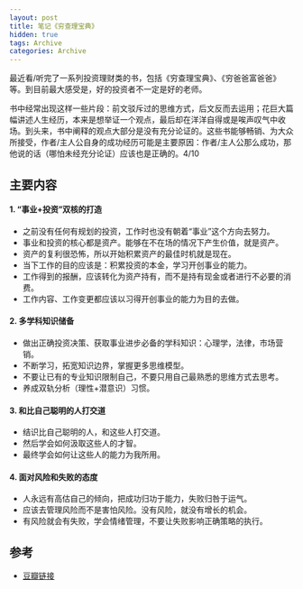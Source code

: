 ```yaml
---
layout: post
title: 笔记《穷查理宝典》
hidden: true
tags: Archive
categories: Archive
---
```


最近看/听完了一系列投资理财类的书，包括《穷查理宝典》、《穷爸爸富爸爸》等。到目前最大感受是，好的投资者不一定是好的老师。

书中经常出现这样一些片段：前文驳斥过的思维方式，后文反而去运用；花巨大篇幅讲述人生经历，本来是想举证一个观点，最后却在洋洋自得或是唉声叹气中收场。到头来，书中阐释的观点大部分是没有充分论证的。这些书能够畅销、为大众所接受，作者/主人公自身的成功经历可能是主要原因：作者/主人公那么成功，那他说的话（哪怕未经充分论证）应该也是正确的。4/10

## 主要内容

#### 1. “事业+投资”双核的打造

- 之前没有任何有规划的投资，工作时也没有朝着“事业”这个方向去努力。
- 事业和投资的核心都是资产。能够在不在场的情况下产生价值，就是资产。
- 资产的复利很恐怖，所以开始积累资产的最佳时机就是现在。
- 当下工作的目的应该是：积累投资的本金，学习开创事业的能力。
- 工作得到的报酬，应该转化为资产持有，而不是持有现金或者进行不必要的消费。
- 工作内容、工作变更都应该以习得开创事业的能力为目的去做。

#### 2. 多学科知识储备

- 做出正确投资决策、获取事业进步必备的学科知识：心理学，法律，市场营销。
- 不断学习，拓宽知识边界，掌握更多思维模型。
- 不要让已有的专业知识限制自己，不要只用自己最熟悉的思维方式去思考。
- 养成双轨分析（理性+潜意识）习惯。

#### 3. 和比自己聪明的人打交道

- 结识比自己聪明的人，和这些人打交道。
- 然后学会如何汲取这些人的才智。
- 最终学会如何让这些人的能力为我所用。

#### 4. 面对风险和失败的态度

- 人永远有高估自己的倾向，把成功归功于能力，失败归咎于运气。
- 应该去管理风险而不是害怕风险。没有风险，就没有增长的机会。
- 有风险就会有失败，学会情绪管理，不要让失败影响正确策略的执行。

## 参考

- [豆瓣链接](https://book.douban.com/subject/5346110/)
